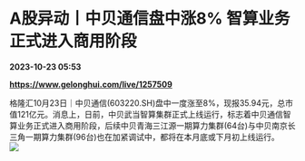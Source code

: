 # A股异动丨中贝通信盘中涨8% 智算业务正式进入商用阶段

**2023-10-23 05:53**

**https://www.gelonghui.com/live/1257509**

格隆汇10月23日｜中贝通信(603220.SH)盘中一度涨至8%，现报35.94元，总市值121亿元。消息上，日前，中贝武当智算集群正式上线运行，标志着中贝通信智算业务正式进入商用阶段，后续中贝青海三江源一期算力集群(64台)与中贝南京长三角一期算力集群(96台)也在加紧调试中，都将在本月底或下月初上线运行。  
![](https://img5.gelonghui.com/live/4be49-9bc93682-7c43-4602-ad2b-f42da05d2bd6.png)
